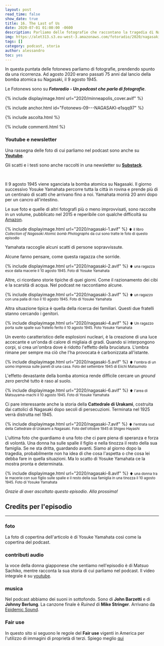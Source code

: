 ```yaml
---
layout: post
read_time: false
show_date: true
title: 16. The Last of Us
date: 2020-07-01 01:00:00 -0600
description: Parliamo delle fotografie che raccontano la tragedia di Nagasaki
img: https://alet313.s3.eu-west-3.amazonaws.com/fotoradio/2020/nagasaki_articolo.avif
tags: []
category: podcast, storia
author: alessandro
toc: yes
---
```




In questa puntata delle fotonews parliamo di fotografie, prendendo spunto da una ricorrenza. Ad agosto 2020 erano passati 75 anni dal lancio della bomba atomica su Nagasaki, il 9 agosto 1945.

<!--more-->


Le Fotonews sono su **_Fotoradio - Un podcast che parla di fotografie_**.

{% include displayimage.html url="2020/minneapolis_cover.avif" %}

{% include anchor.html id="Fotonews-09---NAGASAKI-e1sqq97" %}

{% include ascolta.html %}

{% include commenti.html %}



### Youtube e newsletter

Una rassegna delle foto di cui parliamo nel podcast sono anche su [**Youtube**](https://youtu.be/D7WZHd24BoA).

Gli scatti e i testi sono anche raccolti in una newsletter su [**Substack**](https://fotoradio.substack.com/">link</a>).

<br>



Il 9 agosto 1945 viene sganciata la bomba atomica su Nagasaki.
Il giorno successivo Yosuke Yamahata percorre tutta la città in rovina e prende più di un centinaio di scatti che arrivano fino a noi. Yamahata morirà 20 anni dopo per un cancro all'intestino.

Le sue foto e quelle di altri fotografi più o meno improvvisati, sono raccolte in un volume, pubblicato nel 2015 e reperibile con qualche difficoltà su [Amazon](https://www.amazon.co.uk/gp/product/4585270248/ref=ppx_yo_dt_b_asin_title_o09_s00?ie=UTF8&psc=1).

{% include displayimage.html url="2020/nagasaki-1.avif" %}
<small>⬆︎ il libro _Collection of Nagasaki Atomic bomb Photographs_ da cui sono tratte le foto di questo episodio</small>

Yamahata raccoglie alcuni scatti di persone sopravvissute.

Alcune fanno pensare, come questa ragazza che sorride.

{% include displayimage.html url="2020/nagasaki-2.avif" %}
<small>⬆︎ una ragazza esce dalla macerie il 10 agosto 1945. Foto di Yosuke Yamahata</small>

Altre, ci ricordano storie tipiche di quei giorni. Come il razionamento dei cibi e la scarsità di acqua. Nel podcast ne raccontiamo alcune.

{% include displayimage.html url="2020/nagasaki-3.avif" %}
<small>⬆︎ un ragazzo con una palla di riso il 10 agosto  1945. Foto di Yosuke Yamahata</small>

Altra situazione tipica è quella della ricerca dei familiari. Questi due fratelli stanno cercando i genitori.

{% include displayimage.html url="2020/nagasaki-4.avif" %}
<small>⬆︎ Un ragazzo porta sulle spalle suo fratello ferito il 10 agosto 1945. Foto Yosuke Yamahata</small>

Un evento caratteristico delle esplosioni nucleari, è la creazione di una luce accecante e un'onda di calore di migliaia di gradi. Quando si interpongono corpi, si crea un'ombra dove è ridotto l'effetto della bruciatura.
L'ombra rimane per sempre ma ciò che l'ha provocata è carbonizzata all'istante.  

{% include displayimage.html url="2020/nagasaki-5.avif" %}
<small>⬆︎ l'ombra di un uomo impressa sulle pareti di una casa. Foto del settembre 1945 di Eiichi Matsumoto</small>

L'effetto devastante della bomba atomica rende difficile cercare un _ground zero_ perché tutto è raso al suolo.

{% include displayimage.html url="2020/nagasaki-6.avif" %}
<small>⬆︎ l'area di Matsuyama-machi il 10 agosto 1945. Foto di Yosuke Yamahata</small>

Ci pare interessante anche la storia della **Cattedrale di Urakami**, costruita dai cattolici di Nagasaki dopo secoli di persecuzioni. Terminata nel 1925 verrà distrutta nel 1945.

{% include displayimage.html url="2020/nagasaki-7.avif" %}
<small>⬆︎ l'entrata sud della Cattedrale di Urakami a Nagasaki. Foto dell'ottobre 1945 di Shigeo Hayashi</small>

L'ultima foto che guardiamo è una foto che ci pare piena di speranza e forza di volontà. Una donna ha sulle spalle il figlio e nella tinozza il resto della sua famiglia. Se ne sta dritta, guardando avanti. Siamo al giorno dopo la tragedia, probabilmente non ha idea di che cosa l'aspetta o che cosa lei debba fare in quella situazioni. Ma lo scatto di Yosuke Yamahata ce la mostra pronta e determinata.

{% include displayimage.html url="2020/nagasaki-8.avif" %}
<small>⬆︎ una donna tra le macerie con suo figlio sulle spalle e il resto della sua famiglia in una tinozza il 10 agosto 1945. Foto di Yosuke Yamahata</small>

_Grazie di aver ascoltato questo episodio. Alla prossima!_


## Credits per l'episodio

- - -

### foto

La foto di copertina dell'articolo è di Yosuke Yamahata così come la copertina del podcast.


### contributi audio

la voce della donna giapponese che sentiamo nell'episodio è di Matsuo Sachiko, mentre racconta la sua storia di cui parliamo nel podcast. Il video integrale è su [youtube](https://www.youtube.com/watch?v=2aLU-3Z-r-g).


### musica

Nel podcast abbiamo dei suoni in sottofondo. Sono di **John Barzetti** e di **Johnny Berlung**. La canzone finale è _Ruined_ di **Mike Stringer**.
Arrivano da [Epidemic Sound](https://www.epidemicsound.com/).


### Fair use

In questo sito si seguono le regole del **Fair use** vigenti in America per l'utilizzo di immagini di proprietà di terzi. Spiego meglio [qui](../../fair_use.html)
